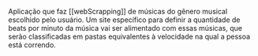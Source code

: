 Aplicação que faz [[webScrapping]] de músicas do gênero musical escolhido pelo usuário.
 Um site específico para definir a quantidade de beats por minuto da música vai ser alimentado com essas músicas, que serão classificadas em pastas equivalentes à velocidade na qual a pessoa está correndo.